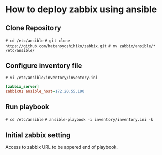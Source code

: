 # How to deploy zabbix using ansible

## Clone Repository

`# cd /etc/ansible`
`# git clone https://github.com/hatanoyoshihiko/zabbix.git`
`# mv zabbix/ansible/* /etc/ansible/`

## Configure inventory file

`# vi /etc/ansible/inventory/inventory.ini`

```ini
[zabbix_server]
zabbix01 ansible_host=172.20.55.190
```

## Run playbook

`# cd /etc/ansible`
`# ansible-playbook -i inventory/inventory.ini -k`

## Initial zabbix setting

Access to zabbix URL to be appered end of playbook.
